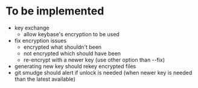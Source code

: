 # To be implemented

- key exchange
  - allow keybase's encryption to be used
- fix encryption issues
  - encrypted what shouldn't been
  - not encrypted which should have been
  - re-encrypt with a newer key (use other option than --fix)
- generating new key should rekey encrypted files
- git smudge should alert if unlock is needed (when newer key is needed than the latest available)
